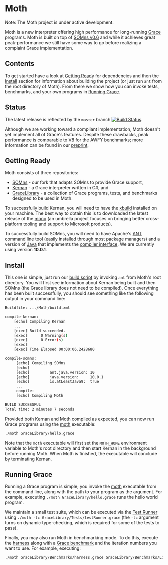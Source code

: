 # Moth

Note: The Moth project is under active development.

Moth is a new interpreter offering high performance for long-running [Grace](http://gracelang.org/) programs. Moth is built on top of [SOMns v0.6](https://github.com/smarr/SOMns/releases/tag/v0.6.0) and while it achieves great peak-performance we still have some way to go before realizing a complaint Grace implementation.


Contents
--------

To get started have a look at [Getting Ready](#getting-ready) for dependencies and then the [Install](#install) section for information about building the project (or just run `ant` from the root directory of Moth). From there we show how you can invoke tests, benchmarks, and your own programs in [Running Grace](#running-grace).


Status
------

The latest release is reflected by the `master` branch [![Build Status](https://travis-ci.org/richard-roberts/Moth.svg?branch=master)](https://travis-ci.org/richard-roberts/Moth).

Although we are working toward a compliant implementation, Moth doesn't yet implement all of Grace's features. Despite these drawbacks, peak performance is comparable to [V8](https://developers.google.com/v8/) for the AWFY benchmarks; more information can be found in our [preprint](https://arxiv.org/abs/1807.00661).

Getting Ready
-------------

Moth consists of three repositories:

- [SOMns](https://github.com/richard-roberts/SOMns) - our fork that adapts SOMns to provide Grace support,
- [Kernan](http://gracelang.org/applications/grace-versions/kernan/) - a Grace interpreter written in C#, and
- [GraceLibrary](https://github.com/richard-roberts/GraceLibrary) - a collection of Grace programs, tests, and benchmarks designed to be used in Moth.

To successfully build Kernan, you will need to have the [xbuild](http://www.mono-project.com/docs/tools+libraries/tools/xbuild/) installed on your machine. The best way to obtain this is to downloaded the latest release of the [mono](https://www.mono-project.com/download/stable/) (an umbrella project focuses on bringing better cross-platform tooling and support to Microsoft products).

To successfully build SOMns, you will need to have Apache's [ANT](https://ant.apache.org/) command line tool (easily installed through most package managers) and a version of [Java](http://www.oracle.com/technetwork/java/javase/downloads/index.html) that implements the [compiler interface](http://openjdk.java.net/jeps/243). We are currently using version **10.0.1**.

Install
-------

This one is simple, just run our [build script](https://github.com/richard-roberts/Moth/blob/master/build.xml) by invoking `ant` from Moth's root directory. You will first see information about Kernan being built and then SOMns (the Grace library does not need to be compiled). Once everything has been built successfully, you should see something like the following output in your command line:

```sh
Buildfile: .../Moth/build.xml

compile-kernan:
    [echo] Compiling Kernan
    ...
    [exec] Build succeeded.
    [exec]      0 Warning(s)
    [exec]      0 Error(s)
    [exec]
    [exec] Time Elapsed 00:00:06.2428680

compile-somns:
     [echo] Compiling SOMns
     [echo]
     [echo]         ant.java.version: 10
     [echo]         java.version:     10.0.1
     [echo]         is.atLeastJava9:  true
     ...
     compile:
     [echo] Compiling Moth

BUILD SUCCESSFUL
Total time: 2 minutes 7 seconds
```

Provided both Kernan and Moth compiled as expected, you can now run Grace programs using the [moth](https://github.com/richard-roberts/Moth/blob/master/moth) executable:

```sh
./moth GraceLibrary/hello.grace
```

Note that the `moth` executable will first set the `MOTH_HOME` environment variable to Moth's root directory and then start Kernan in the background before running Moth. When Moth is finished, the executable will conclude by terminating Kernan.

Running Grace
-------------

Running a Grace program is simple; you invoke the [moth](https://github.com/richard-roberts/Moth/tree/master/moth) executable from the command line, along with the path to your program as the argument. For example, executing `./moth GraceLibrary/hello.grace` runs the hello world program.

We maintain a small test suite, which can be executed via the [Test Runner](https://github.com/richard-roberts/GraceLibrary/tree/master/Tests/testRunner.grace) using `./moth -tc GraceLibrary/Tests/testRunner.grace` (the `-tc` argument turns on dynamic type-checking, which is required for some of the tests to pass).

Finally, you may also run Moth in benchmarking mode. To do this, execute the [harness](https://github.com/richard-roberts/GraceLibrary/tree/master/Benchmarks/harness.grace) along with a [Grace benchmark](https://github.com/richard-roberts/GraceLibrary/tree/master/Benchmarks) and the iteration numbers you want to use. For example, executing:

```sh
./moth GraceLibrary/Benchmarks/harness.grace GraceLibrary/Benchmarks/List.grace 100 50
```
